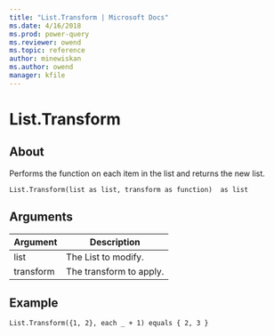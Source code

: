 ```yaml
---
title: "List.Transform | Microsoft Docs"
ms.date: 4/16/2018
ms.prod: power-query
ms.reviewer: owend
ms.topic: reference
author: minewiskan
ms.author: owend
manager: kfile
---
```

# List.Transform

  
## About  
Performs the function on each item in the list and returns the new list.  
  
```  
List.Transform(list as list, transform as function)  as list  
```  
  
## Arguments  
  
|Argument|Description|  
|------------|---------------|  
|list|The List to modify.|  
|transform|The transform to apply.|  
  
## <a name="__goback"></a>Example  
  
```  
List.Transform({1, 2}, each _ + 1) equals { 2, 3 }  
```  
